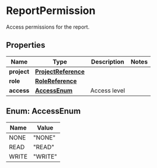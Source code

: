 

# ReportPermission

Access permissions for the report.

## Properties

| Name | Type | Description | Notes |
|------------ | ------------- | ------------- | -------------|
|**project** | [**ProjectReference**](ProjectReference.md) |  |  |
|**role** | [**RoleReference**](RoleReference.md) |  |  |
|**access** | [**AccessEnum**](#AccessEnum) | Access level |  |



## Enum: AccessEnum

| Name | Value |
|---- | -----|
| NONE | &quot;NONE&quot; |
| READ | &quot;READ&quot; |
| WRITE | &quot;WRITE&quot; |




